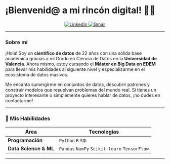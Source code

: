# ¡Bienvenid@ a mi rincón digital! 👨‍💻

<p align="center">
  <a href="https://www.linkedin.com/in/jorge-albalat-luengo-285547308/">
  <img src="https://img.shields.io/badge/LinkedIn-0077B5?style=flat&logo=linkedin&logoColor=white" alt="LinkedIn">
</a>
<a href="mailto:jjorgealbalat@gmail.com">
  <img src="https://img.shields.io/badge/Gmail-D14836?style=flat&logo=gmail&logoColor=white" alt="Gmail">
</a>
</p>

---

### Sobre mí

¡Hola! Soy un **científico de datos** de 22 años con una sólida base académica gracias a mi Grado en Ciencia de Datos en la **Universidad de Valencia**. Ahora mismo, estoy cursando el **Máster en Big Data en EDEM** para llevar mis habilidades al siguiente nivel y especializarme en el ecosistema de datos masivos.

Me encanta sumergirme en conjuntos de datos, descubrir patrones y construir modelos que resuelvan problemas del mundo real. Si tienes un proyecto interesante o simplemente quieres hablar de datos, ¡no dudes en contactarme!

---

### 🚀 Mis Habilidades

| Área                 | Tecnologías                                       |
|----------------------|---------------------------------------------------|
| **Programación** | `Python` `R` `SQL`                                |
| **Data Science & ML**| `Pandas` `NumPy` `Scikit-learn` `TensorFlow`      |

---
